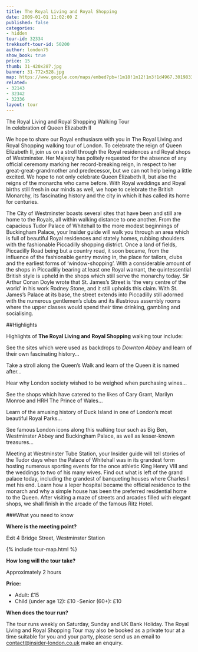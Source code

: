 ```yaml
---
title: The Royal Living and Royal Shopping
date: 2009-01-01 11:02:00 Z
published: false
categories:
- hidden
tour-id: 32334
trekksoft-tour-id: 50200
author: london75
show_book: true
price: 15
thumb: 31-420x287.jpg
banner: 31-772x528.jpg
map: https://www.google.com/maps/embed?pb=!1m18!1m12!1m3!1d4967.301983362017!2d-0.12494109999997158!3d51.5012718!2m3!1f0!2f0!3f0!3m2!1i1024!2i768!4f13.1!3m3!1m2!1s0x487604bfa8d669d7%3A0x4c6356d8fd0d58a4!2sWestminster+Tube+Station%2C+Bridge+St%2C+London+SW1A+2JR%2C+United+Kingdom!5e0!3m2!1sen!2sus!4v1440407979812
related:
- 32143
- 32342
- 32336
layout: tour
---
```


<p class="lede">The Royal Living and Royal Shopping Walking Tour<br /> In celebration of Queen Elizabeth II</p>

We hope to share our Royal enthusiasm with you in The Royal Living and Royal Shopping walking tour of London. To celebrate the reign of Queen Elizabeth II, join us on a stroll through the Royal residences and Royal shops of Westminster. Her Majesty has politely requested for the absence of any official ceremony marking her record-breaking reign, in respect to her great-great-grandmother and predecessor, but we can not help being a little excited. We hope to not only celebrate Queen Elizabeth II, but also the reigns of the monarchs who came before. With Royal weddings and Royal births still fresh in our minds as well, we hope to celebrate the British Monarchy, its fascinating history and the city in which it has called its home for centuries.

The City of Westminster boasts several sites that have been and still are home to the Royals, all within walking distance to one another. From the capacious Tudor Palace of Whitehall to the more modest beginnings of Buckingham Palace, your Insider guide will walk you through an area which is full of beautiful Royal residences and stately homes, rubbing shoulders with the fashionable Piccadilly shopping district. Once a land of fields, Piccadilly Road being but a country road, it soon became, from the influence of the fashionable gentry moving in, the place for tailors, clubs and the earliest forms of ‘window-shopping’. With a considerable amount of the shops in Piccadilly bearing at least one Royal warrant, the quintessential British style is upheld in the shops which still serve the monarchy today. Sir Arthur Conan Doyle wrote that St. James’s Street is ‘the very centre of the world’ in his work Rodney Stone, and it still upholds this claim. With St. James’s Palace at its base, the street extends into Piccadilly still adorned with the numerous gentlemen’s clubs and its illustrious assembly rooms where the upper classes would spend their time drinking, gambling and socialising.

##Highlights

Highlights of **The Royal Living and Royal Shopping** walking tour include:

See the sites which were used as backdrops to <em>Downton Abbey</em> and learn of their own fascinating history&#8230;

Take a stroll along the Queen&#8217;s Walk and learn of the Queen it is named after&#8230;

Hear why London society wished to be weighed when purchasing wines&#8230;

See the shops which have catered to the likes of Cary Grant, Marilyn Monroe and HRH The Prince of Wales&#8230;

Learn of the amusing history of Duck Island in one of London&#8217;s most beautiful Royal Parks&#8230;

See famous London icons along this walking tour such as Big Ben, Westminster Abbey and Buckingham Palace, as well as lesser-known treasures&#8230;

Meeting at Westminster Tube Station, your Insider guide will tell stories of the Tudor days when the Palace of Whitehall was in its grandest form hosting numerous sporting events for the once athletic King Henry VIII and the weddings to two of his many wives. Find out what is left of the grand palace today, including the grandest of banqueting houses where Charles I met his end. Learn how a leper hospital became the official residence to the monarch and why a simple house has been the preferred residential home to the Queen. After visiting a maze of streets and arcades filled with elegant shops, we shall finish in the arcade of the famous Ritz Hotel.

###What you need to know

**Where is the meeting point?**

Exit 4 Bridge Street, Westminster Station

{% include tour-map.html %}

**How long will the tour take?**

Approximately 2 hours

**Price:**

- Adult: £15
- Child (under age 12): £10
-Senior (60+): £10

**When does the tour run?**

The tour runs weekly on Saturday, Sunday and UK Bank Holiday. The Royal Living and Royal Shopping Tour may also be booked as a private tour at a time suitable for you and your party, please send us an email to <a href="mailto:contact@insider-london.co.uk">contact@insider-london.co.uk</a> make an enquiry.
